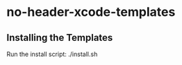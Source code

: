 no-header-xcode-templates
=========================

## Installing the Templates

Run the install script:
    ./install.sh
